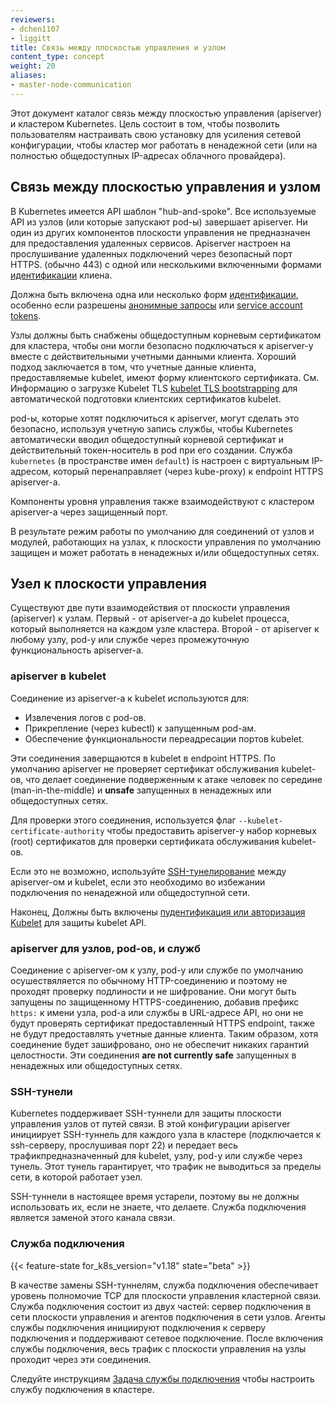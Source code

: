 ```yaml
---
reviewers:
- dchen1107
- liggitt
title: Связь между плоскостью управления и узлом
content_type: concept
weight: 20
aliases:
- master-node-communication
---
```


<!-- overview -->

Этот документ каталог связь между плоскостью управления (apiserver) и кластером Kubernetes. Цель состоит в том, чтобы позволить пользователям настраивать свою установку для усиления сетевой конфигурации, чтобы кластер мог работать в ненадежной сети (или на полностью общедоступных IP-адресах облачного провайдера).



<!-- body -->

## Связь между плоскостью управления и узлом
В Kubernetes имеется API шаблон "hub-and-spoke". Все используемые API из узлов (или которые запускают pod-ы) завершает apiserver. Ни один из других компонентов плоскости управления не предназначен для предоставления удаленных сервисов. Apiserver настроен на прослушивание удаленных подключений через безопасный порт HTTPS. (обычно 443) с одной или несколькими включенными формами [идентификации](/docs/reference/access-authn-authz/authentication/) клиена.

Должна быть включена одна или несколько форм [идентификации](/docs/reference/access-authn-authz/authorization/), особенно если разрешены  [анонимные запросы](/docs/reference/access-authn-authz/authentication/#anonymous-requests) или [service account tokens](/docs/reference/access-authn-authz/authentication/#service-account-tokens).

Узлы должны быть снабжены общедоступным корневым сертификатом для кластера, чтобы они могли безопасно подключаться к apiserver-у вместе с действительными учетными данными клиента. Хороший подход заключается в том, что учетные данные клиента, предоставляемые kubelet, имеют форму клиентского сертификата. См. Информацию о загрузке Kubelet TLS [kubelet TLS bootstrapping](/docs/reference/command-line-tools-reference/kubelet-tls-bootstrapping/) для автоматической подготовки клиентских сертификатов kubelet.

pod-ы, которые хотят подключиться к apiserver, могут сделать это безопасно, используя учетную запись службы, чтобы Kubernetes автоматически вводил общедоступный корневой сертификат и действительный токен-носитель в pod при его создании.
Служба `kubernetes` (в пространстве имен `default`) is настроен с виртуальным IP-адресом, который перенаправляет (через kube-proxy) к endpoint HTTPS apiserver-а.

Компоненты уровня управления также взаимодействуют с кластером apiserver-а через защищенный порт.

В результате режим работы по умолчанию для соединений от узлов и модулей, работающих на узлах, к плоскости управления по умолчанию защищен и может работать в ненадежных и/или общедоступных сетях.

## Узел к плоскости управления

Существуют две пути взаимодействия от плоскости управления (apiserver) к узлам. Первый - от apiserver-а до kubelet процесса, который выполняется на каждом узле кластера. Второй - от apiserver к любому узлу, pod-у или службе через промежуточную функциональность apiserver-а.

### apiserver в kubelet

Соединение из apiserver-а к kubelet используются для:

* Извлечения логов с pod-ов.
* Прикрепление (через kubectl) к запущенным pod-ам.
* Обеспечение функциональности переадресации портов kubelet.

Эти соединения заверщаются в kubelet в endpoint HTTPS. По умолчанию apiserver не проверяет сертификат обслуживания kubelet-ов, что делает соединение подверженным к атаке человек по середине (man-in-the-middle) и **unsafe** запущенных в ненадежных или общедоступных сетях.

Для проверки этого соединения, используется флаг `--kubelet-certificate-authority` чтобы предоставить apiserver-у набор корневых (root) сертификатов для проверки сертификата обслуживания kubelet-ов.

Если это не возможно, используйте [SSH-тунелирование](#ssh-tunnels) между apiserver-ом и kubelet, если это необходимо во избежании подключения по ненадежной или общедоступной сети.

Наконец, Должны быть включены [пудентификация или авторизация Kubelet](/docs/reference/command-line-tools-reference/kubelet-authentication-authorization/) для защиты kubelet API.

### apiserver для узлов, pod-ов, и служб

Соединение с apiserver-ом к узлу, pod-у или службе по умолчанию осушествяляется по обычному HTTP-соединению и поэтому не проходят проверку подлиности и не шифрование. Они могут быть запущены по защищенному HTTPS-соединению, добавив префикс `https:` к имени узла, pod-а или службы в URL-адресе API, но они не будут проверять сертификат предоставленный HTTPS endpoint, также не будут предоставлять учетные данные клиента. Таким образом, хотя соединение будет зашифровано, оно не обеспечит никаких гарантий целостности. Эти соединения **are not currently safe** запущенных в ненадежных или общедоступных сетях.

### SSH-тунели

Kubernetes поддерживает SSH-туннели для защиты плоскости управления узлов от путей связи. В этой конфигурации apiserver инициирует SSH-туннель для каждого узла в кластере (подключается к ssh-серверу, прослушивая порт 22) и передает весь трафикпредназначенный для kubelet, узлу, pod-у или службе через тунель. Этот тунель гарантирует, что трафик не выводиться за пределы сети, в которой работает узел.

SSH-туннели в настоящее время устарели, поэтому вы не должны использовать их, если не знаете, что делаете. Служба подключения является заменой этого канала связи.

### Служба подключения

{{< feature-state for_k8s_version="v1.18" state="beta" >}}

В качестве замены SSH-туннелям, служба подключения обеспечивает уровень полномочие TCP для плоскости управления кластерной связи. Служба подключения состоит из двух частей: сервер подключения в сети плоскости управления и агентов подключения в сети узлов. Агенты службы подключения инициируют подключения к серверу подключения и поддерживают сетевое подключение. После включения службы подключения, весь трафик с плоскости управления на узлы проходит через эти соединения.

Следуйте инструкциям [Задача службы подключения](/docs/tasks/extend-kubernetes/setup-konnectivity/) чтобы настроить службу подключения в кластере.
